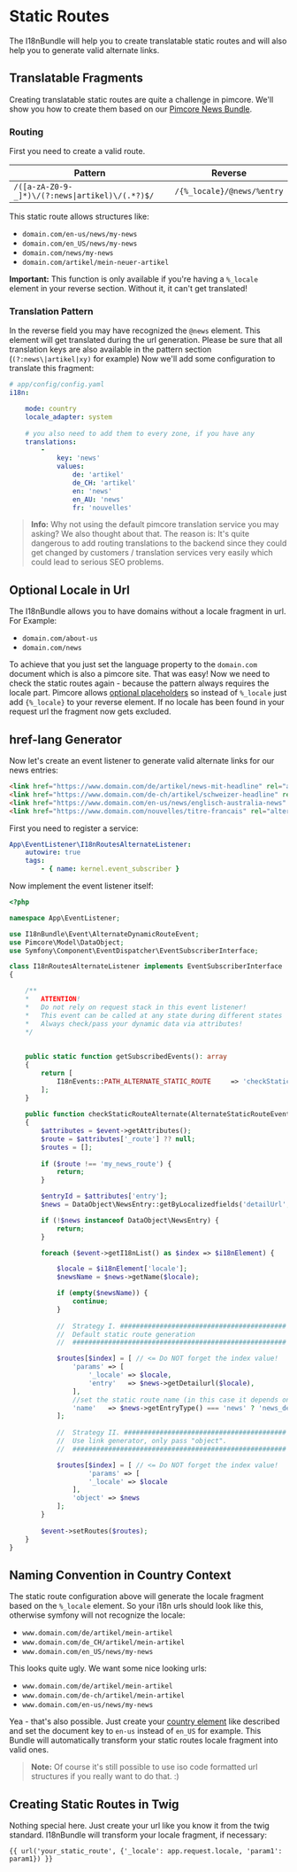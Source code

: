 # Static Routes
The I18nBundle will help you to create translatable static routes and will also help you to generate valid alternate links.

## Translatable Fragments
Creating translatable static routes are quite a challenge in pimcore. 
We'll show you how to create them based on our [Pimcore News Bundle](https://github.com/dachcom-digital/pimcore-news).

### Routing
First you need to create a valid route. 

| Pattern | Reverse |
|---------|-------------|
| `/([a-zA-Z0-9-_]*)\/(?:news\|artikel)\/(.*?)$/` | `/{%_locale}/@news/%entry` |

This static route allows structures like:

- `domain.com/en-us/news/my-news`
- `domain.com/en_US/news/my-news`
- `domain.com/news/my-news`
- `domain.com/artikel/mein-neuer-artikel`

**Important:** This function is only available if you're having a `%_locale` element in your reverse section. Without it, it can't get translated!

### Translation Pattern
In the reverse field you may have recognized the `@news` element. This element will get translated during the url generation.
Please be sure that all translation keys are also available in the pattern section (`(?:news\|artikel|xy)` for example)
Now we'll add some configuration to translate this fragment:

```yaml
# app/config/config.yaml
i18n:

    mode: country
    locale_adapter: system
    
    # you also need to add them to every zone, if you have any
    translations:
        -
            key: 'news'
            values:
                de: 'artikel'
                de_CH: 'artikel'
                en: 'news'
                en_AU: 'news'
                fr: 'nouvelles'
```

> **Info:** Why not using the default pimcore translation service you may asking? We also thought about that. 
> The reason is: It's quite dangerous to add routing translations to the backend since they could get changed by customers / translation services very easily which could lead to serious SEO problems.

## Optional Locale in Url
The I18nBundle allows you to have domains without a locale fragment in url. For Example:
- `domain.com/about-us`
- `domain.com/news`

To achieve that you just set the language property to the `domain.com` document which is also a pimcore site.
That was easy! Now we need to check the static routes again - because the pattern always requires the locale part.
Pimcore allows [optional placeholders](https://pimcore.com/docs/5.0.x/MVC/Routing_and_URLs/Custom_Routes.html#page_Building_URLs_based_on_Custom_Routes) so instead of `%_locale` just add `{%_locale}` to your reverse element.
If no locale has been found in your request url the fragment now gets excluded.

## href-lang Generator
Now let's create an event listener to generate valid alternate links for our news entries:

```html
<link href="https://www.domain.com/de/artikel/news-mit-headline" rel="alternate" hreflang="de" />
<link href="https://www.domain.com/de-ch/artikel/schweizer-headline" rel="alternate" hreflang="de-ch" />
<link href="https://www.domain.com/en-us/news/englisch-australia-news" rel="alternate" hreflang="en-au" />
<link href="https://www.domain.com/nouvelles/titre-francais" rel="alternate" hreflang="fr" />
```

First you need to register a service:
```yaml
App\EventListener\I18nRoutesAlternateListener:
    autowire: true
    tags:
        - { name: kernel.event_subscriber }
```

Now implement the event listener itself:
```php
<?php

namespace App\EventListener;

use I18nBundle\Event\AlternateDynamicRouteEvent;
use Pimcore\Model\DataObject;
use Symfony\Component\EventDispatcher\EventSubscriberInterface;

class I18nRoutesAlternateListener implements EventSubscriberInterface
{

    /**
    *   ATTENTION!
    *   Do not rely on request stack in this event listener!
    *   This event can be called at any state during different states
    *   Always check/pass your dynamic data via attributes! 
    */
    
    
    public static function getSubscribedEvents(): array
    {
        return [
            I18nEvents::PATH_ALTERNATE_STATIC_ROUTE     => 'checkStaticRouteAlternate'
        ];
    }
        
    public function checkStaticRouteAlternate(AlternateStaticRouteEvent $event): void
    {
        $attributes = $event->getAttributes();
        $route = $attributes['_route'] ?? null;
        $routes = [];
    
        if ($route !== 'my_news_route') {
            return;
        }

        $entryId = $attributes['entry'];
        $news = DataObject\NewsEntry::getByLocalizedfields('detailUrl', $entryId, $attributes['_locale'], ['limit' => 1]);

        if (!$news instanceof DataObject\NewsEntry) {
            return;
        }

        foreach ($event->getI18nList() as $index => $i18nElement) {

            $locale = $i18nElement['locale'];
            $newsName = $news->getName($locale);

            if (empty($newsName)) {
                continue;
            }
            
            //  Strategy I. ##########################################
            //  Default static route generation
            //  ######################################################

            $routes[$index] = [ // <= Do NOT forget the index value!
                'params' => [
                    '_locale' => $locale,
                    'entry'   => $news->getDetailurl($locale),
                ],
                //set the static route name (in this case it depends on the entry type.
                'name'   => $news->getEntryType() === 'news' ? 'news_detail' : 'blog_detail'
            ];
    
            //  Strategy II. #########################################
            //  Use link generator, only pass "object".
            //  ######################################################

            $routes[$index] = [ // <= Do NOT forget the index value!
                    'params' => [
                    '_locale' => $locale
                ],
                'object' => $news
            ];
        }
    
        $event->setRoutes($routes);
    }
}
```

## Naming Convention in Country Context
The static route configuration above will generate the locale fragment based on the `%_locale` element. 
So your i18n urls should look like this, otherwise symfony will not recognize the locale:
- `www.domain.com/de/artikel/mein-artikel`
- `www.domain.com/de_CH/artikel/mein-artikel`
- `www.domain.com/en_US/news/my-news`

This looks quite ugly. We want some nice looking urls:
- `www.domain.com/de/artikel/mein-artikel`
- `www.domain.com/de-ch/artikel/mein-artikel`
- `www.domain.com/en-us/news/my-news`

Yea - that's also possible. Just create your [country element](27_Countries.md) like described and set the document key to `en-us` instead of `en_US` for example.
This Bundle will automatically transform your static routes locale fragment into valid ones.

> **Note:** Of course it's still possible to use iso code formatted url structures if you really want to do that. :)

## Creating Static Routes in Twig 
Nothing special here. Just create your url like you know it from the twig standard.
I18nBundle will transform your locale fragment, if necessary:

```twig
{{ url('your_static_route', {'_locale': app.request.locale, 'param1': param1}) }}
```